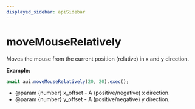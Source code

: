 ```yaml
---
displayed_sidebar: apiSidebar
---
```

# moveMouseRelatively

<span class="theme-doc-version-badge badge badge--secondary"></span>

Moves the mouse from the current position (relative) in x and y direction.

**Example:**
```typescript
await aui.moveMouseRelatively(20, 20).exec();
```

   * @param {number} x_offset - A (positive/negative) x direction.
   * @param {number} y_offset - A (positive/negative) y direction.
